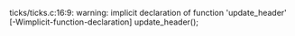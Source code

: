 ticks/ticks.c:16:9: warning: implicit declaration of function 'update_header' [-Wimplicit-function-declaration]
         update_header();
